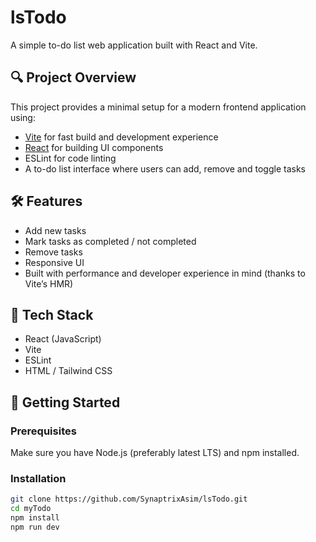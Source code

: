 # lsTodo

A simple to-do list web application built with React and Vite.

## 🔍 Project Overview

This project provides a minimal setup for a modern frontend application using:
- [Vite](https://vitejs.dev/) for fast build and development experience  
- [React](https://reactjs.org/) for building UI components  
- ESLint for code linting  
- A to-do list interface where users can add, remove and toggle tasks  

## 🛠️ Features

- Add new tasks  
- Mark tasks as completed / not completed  
- Remove tasks  
- Responsive UI  
- Built with performance and developer experience in mind (thanks to Vite’s HMR)  

## 🧰 Tech Stack

- React (JavaScript)  
- Vite  
- ESLint  
- HTML / Tailwind CSS  

## 🚀 Getting Started

### Prerequisites  
Make sure you have Node.js (preferably latest LTS) and npm installed.

### Installation  
```bash
git clone https://github.com/SynaptrixAsim/lsTodo.git
cd myTodo  
npm install  
npm run dev
